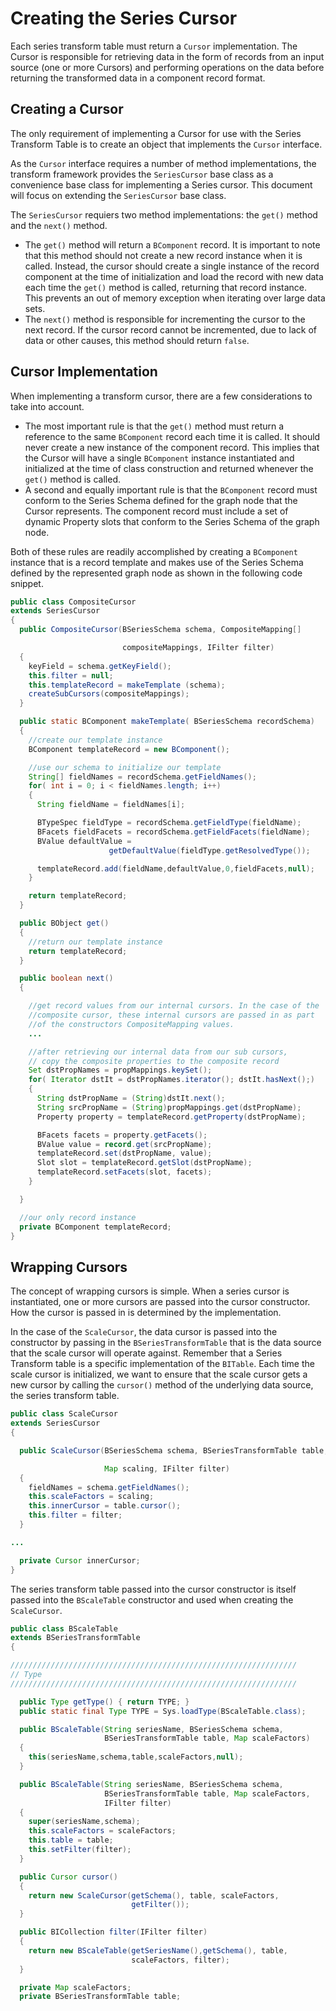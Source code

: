 # Creating the Series Cursor

Each series transform table must return a `Cursor` implementation. The Cursor is responsible for retrieving data in the form of records from an input source (one or more Cursors) and performing operations on the data before returning the transformed data in a component record format.

## Creating a Cursor

The only requirement of implementing a Cursor for use with the Series Transform Table is to create an object that implements the `Cursor` interface.

As the `Cursor` interface requires a number of method implementations, the transform framework provides the `SeriesCursor` base class as a convenience base class for implementing a Series cursor. This document will focus on extending the `SeriesCursor` base class.

The `SeriesCursor` requiers two method implementations: the `get()` method and the `next()` method.

-   The `get()` method will return a `BComponent` record. It is important to note that this method should not create a new record instance when it is called. Instead, the cursor should create a single instance of the record component at the time of initialization and load the record with new data each time the `get()` method is called, returning that record instance. This prevents an out of memory exception when iterating over large data sets.
-   The `next()` method is responsible for incrementing the cursor to the next record. If the cursor record cannot be incremented, due to lack of data or other causes, this method should return `false`.

## Cursor Implementation

When implementing a transform cursor, there are a few considerations to take into account.

-   The most important rule is that the `get()` method must return a reference to the same `BComponent` record each time it is called. It should never create a new instance of the component record. This implies that the Cursor will have a single `BComponent` instance instantiated and initialized at the time of class construction and returned whenever the `get()` method is called.
-   A second and equally important rule is that the `BComponent` record must conform to the Series Schema defined for the graph node that the Cursor represents. The component record must include a set of dynamic Property slots that conform to the Series Schema of the graph node.

Both of these rules are readily accomplished by creating a `BComponent` instance that is a record template and makes use of the Series Schema defined by the represented graph node as shown in the following code snippet.

```java
public class CompositeCursor
extends SeriesCursor
{
  public CompositeCursor(BSeriesSchema schema, CompositeMapping[]

                         compositeMappings, IFilter filter)
  {
    keyField = schema.getKeyField();
    this.filter = null;
    this.templateRecord = makeTemplate (schema);
    createSubCursors(compositeMappings);
  }

  public static BComponent makeTemplate( BSeriesSchema recordSchema)
  {
    //create our template instance
    BComponent templateRecord = new BComponent();

    //use our schema to initialize our template
    String[] fieldNames = recordSchema.getFieldNames();
    for( int i = 0; i < fieldNames.length; i++)
    {
      String fieldName = fieldNames[i];

      BTypeSpec fieldType = recordSchema.getFieldType(fieldName);
      BFacets fieldFacets = recordSchema.getFieldFacets(fieldName);
      BValue defaultValue =
                      getDefaultValue(fieldType.getResolvedType());

      templateRecord.add(fieldName,defaultValue,0,fieldFacets,null);
    }

    return templateRecord;
  }

  public BObject get()
  {
    //return our template instance
    return templateRecord;
  }

  public boolean next()
  {

    //get record values from our internal cursors. In the case of the
    //composite cursor, these internal cursors are passed in as part
    //of the constructors CompositeMapping values.
    ...

    //after retrieving our internal data from our sub cursors,
    // copy the composite properties to the composite record
    Set dstPropNames = propMappings.keySet();
    for( Iterator dstIt = dstPropNames.iterator(); dstIt.hasNext();)
    {
      String dstPropName = (String)dstIt.next();
      String srcPropName = (String)propMappings.get(dstPropName);
      Property property = templateRecord.getProperty(dstPropName);

      BFacets facets = property.getFacets();
      BValue value = record.get(srcPropName);
      templateRecord.set(dstPropName, value);
      Slot slot = templateRecord.getSlot(dstPropName);
      templateRecord.setFacets(slot, facets);
    }

  }

  //our only record instance
  private BComponent templateRecord;
}
```

## Wrapping Cursors

The concept of wrapping cursors is simple. When a series cursor is instantiated, one or more cursors are passed into the cursor constructor. How the cursor is passed in is determined by the implementation.

In the case of the `ScaleCursor`, the data cursor is passed into the constructor by passing in the `BSeriesTransformTable` that is the data source that the scale cursor will operate against. Remember that a Series Transform table is a specific implementation of the `BITable`. Each time the scale cursor is initialized, we want to ensure that the scale cursor gets a new cursor by calling the `cursor()` method of the underlying data source, the series transform table.

```java
public class ScaleCursor
extends SeriesCursor
{

  public ScaleCursor(BSeriesSchema schema, BSeriesTransformTable table,

                     Map scaling, IFilter filter)
  {
    fieldNames = schema.getFieldNames();
    this.scaleFactors = scaling;
    this.innerCursor = table.cursor();
    this.filter = filter;
  }

...

  private Cursor innerCursor;
}
```

The series transform table passed into the cursor constructor is itself passed into the `BScaleTable` constructor and used when creating the `ScaleCursor`.

```java
public class BScaleTable
extends BSeriesTransformTable
{

////////////////////////////////////////////////////////////////
// Type
////////////////////////////////////////////////////////////////

  public Type getType() { return TYPE; }
  public static final Type TYPE = Sys.loadType(BScaleTable.class);

  public BScaleTable(String seriesName, BSeriesSchema schema,
                     BSeriesTransformTable table, Map scaleFactors)
  {
    this(seriesName,schema,table,scaleFactors,null);
  }

  public BScaleTable(String seriesName, BSeriesSchema schema,
                     BSeriesTransformTable table, Map scaleFactors,
                     IFilter filter)
  {
    super(seriesName,schema);
    this.scaleFactors = scaleFactors;
    this.table = table;
    this.setFilter(filter);
  }

  public Cursor cursor()
  {
    return new ScaleCursor(getSchema(), table, scaleFactors,
                           getFilter());
  }

  public BICollection filter(IFilter filter)
  {
    return new BScaleTable(getSeriesName(),getSchema(), table,
                           scaleFactors, filter);
  }

  private Map scaleFactors;
  private BSeriesTransformTable table;
```
